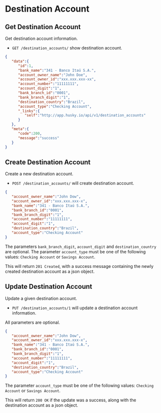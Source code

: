 Destination Account
===================

Get Destination Account
-----------------------

Get destination account information.

* `GET /destination_accounts/` show destination account.

```json
{
   "data":{
      "id":1,
      "bank_name":"341 - Banco Itaú S.A.",
      "account_owner_name":"John Doe",
      "account_owner_id":"xxx.xxx.xxx-xx",
      "account_number":"11111111",
      "account_digit":"1",
      "bank_branch_id":"0001",
      "bank_branch_digit":"1",
      "destination_country":"Brazil",
      "account_type":"Checking Account",
      "_links":{
         "self":"http://app.husky.io/api/v1/destination_accounts"
      }
   },
   "meta":{
      "code":200,
      "message":"success"
   }
}
```

Create Destination Account
--------------------------

Create a new destination account.


* `POST /destination_accounts/` will create destination account.


```json
{
   "account_owner_name":"John Dow",
   "account_owner_id":"xxx.xxx.xxx-x",
   "bank_name":"341 - Banco Itaú S.A.",
   "bank_branch_id":"0001",
   "bank_branch_digit":"1",
   "account_number":"11111111",
   "account_digit":"1",
   "destination_country":"Brazil",
   "account_type":"Checking Account"
}
```

The parameters `bank_branch_digit`, `account_digit` and `destination_country` are optional.
The parameter `account_type` must be one of the following values: `Checking Account` or `Savings Account`.

This will return `201 Created`, with a success message containing the newly created destination account as a json object.

Update Destination Account
--------------------------

Update a given destination account.

* `PUT /destination_accounts/1` will update a destination account information.

All parameters are optional.

```json
{
   "account_owner_name":"John Dow",
   "account_owner_id":"xxx.xxx.xxx-x",
   "bank_name":"341 - Banco Itaú S.A.",
   "bank_branch_id":"0001",
   "bank_branch_digit":"1",
   "account_number":"11111111",
   "account_digit":"1",
   "destination_country":"Brazil",
   "account_type":"Checking Account"
}
```

The parameter `account_type` must be one of the following values: `Checking Account` or `Savings Account`.

This will return `200 OK` if the update was a success, along with the destination account as a json object.

